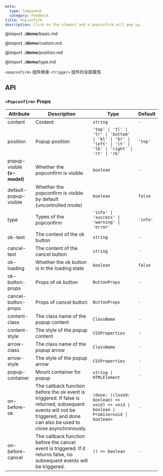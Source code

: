 ```yaml
meta:
  type: Component
  category: Feedback
title: Popconfirm
description: Click on the element and a popconfirm will pop up.
```

@import ./**demo**/basic.md

@import ./**demo**/custom.md

@import ./**demo**/position.md

@import ./**demo**/type.md

`<popconfirm>` 组件继承 `<trigger>` 组件的全部属性

## API

### `<Popconfirm>` Props

|Attribute|Description|Type|Default|
|---|---|---|---|
|content|Content|`string`|`-`|
|position|Popup position|`'top' \| 'tl' \| 'tr' \| 'bottom' \| 'bl' \| 'br' \| 'left' \| 'lt' \| 'lb' \| 'right' \| 'rt' \| 'rb'`|`'top'`|
|popup-visible **(v-model)**|Whether the popconfirm is visible|`boolean`|`-`|
|default-popup-visible|Whether the popconfirm is visible by default (uncontrolled mode)|`boolean`|`false`|
|type|Types of the popconfirm|`'info' \| 'success' \| 'warning' \| 'error'`|`'info'`|
|ok-text|The content of the ok button|`string`|`-`|
|cancel-text|The content of the cancel button|`string`|`-`|
|ok-loading|Whether the ok button is in the loading state|`boolean`|`false`|
|ok-button-props|Props of ok button|`ButtonProps`|`-`|
|cancel-button-props|Props of cancel button|`ButtonProps`|`-`|
|content-class|The class name of the popup content|`ClassName`|`-`|
|content-style|The style of the popup content|`CSSProperties`|`-`|
|arrow-class|The class name of the popup arrow|`ClassName`|`-`|
|arrow-style|The style of the popup arrow|`CSSProperties`|`-`|
|popup-container|Mount container for popup|`string \| HTMLElement`|`-`|
|on-before-ok|The callback function before the ok event is triggered. If false is returned, subsequent events will not be triggered, and done can also be used to close asynchronously.|`(done: (closed: boolean) => void) => void \| boolean \| Promise<void \| boolean>`|`-`|
|on-before-cancel|The callback function before the cancel event is triggered. If it returns false, no subsequent events will be triggered.|`() => boolean`|`-`|